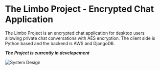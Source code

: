 # The Limbo Project - Encrypted Chat Application
The Limbo Project is an encrypted chat application for desktop users allowing private chat conversations with AES encryption.
The client side is Python based and the backend is AWS and DjangoDB.

***The Project is currently in developement***

![System Design](https://github.com/benyaeger/TerminalChatApp/assets/106492449/c0a1be0c-c027-436c-a730-b41929367b1e)
